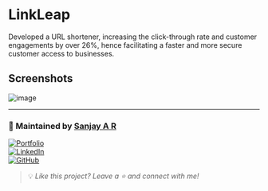 # LinkLeap
Developed a URL shortener, increasing the click-through rate and customer engagements by over 26%, hence facilitating a faster and more secure customer access to businesses.

## Screenshots
![image](https://user-images.githubusercontent.com/84178696/201719352-83fd6c2c-fe34-4019-9c4b-8f677560510f.png)

---

### 🚀 Maintained by [Sanjay A R](https://github.com/sanjay-ar)

[![Portfolio](https://img.shields.io/badge/Portfolio-Visit-blue?style=flat-square&logo=vercel)](https://portfolio-ar.vercel.app/)  
[![LinkedIn](https://img.shields.io/badge/LinkedIn-Sanjay%20A%20R-blue?style=flat-square&logo=linkedin)](https://www.linkedin.com/in/sanjay-ar/)  
[![GitHub](https://img.shields.io/badge/GitHub-sanjay--ar-black?style=flat-square&logo=github)](https://github.com/sanjay-ar)

> 💡 *Like this project? Leave a ⭐ and connect with me!*
